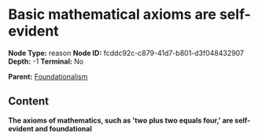 # Basic mathematical axioms are self-evident

**Node Type:** reason
**Node ID:** fcddc92c-c879-41d7-b801-d3f048432907
**Depth:** -1
**Terminal:** No

**Parent:** [Foundationalism](foundationalism.md)

## Content

**The axioms of mathematics, such as 'two plus two equals four,' are self-evident and foundational**
